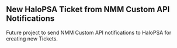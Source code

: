## New HaloPSA Ticket from NMM Custom API Notifications

Future project to send NMM Custom API notifications to HaloPSA for creating new Tickets.